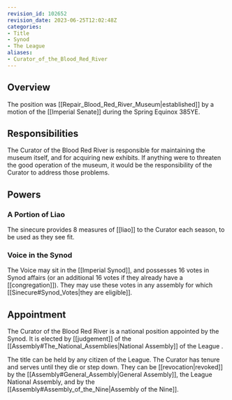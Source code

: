 ```yaml
---
revision_id: 102652
revision_date: 2023-06-25T12:02:48Z
categories:
- Title
- Synod
- The League
aliases:
- Curator_of_the_Blood_Red_River
---
```


## Overview
The position was [[Repair_Blood_Red_River_Museum|established]] by a motion of the [[Imperial Senate]] during the Spring Equinox 385YE. 

## Responsibilities
The Curator of the Blood Red River is responsible for maintaining the museum itself, and for acquiring new exhibits. If anything were to threaten the good operation of the museum, it would be the responsibility of the Curator to address those problems.

## Powers
### A Portion of Liao
The sinecure provides 8 measures of [[liao]] to the Curator each season, to be used as they see fit. 
### Voice in the Synod
The Voice may sit in the [[Imperial Synod]], and possesses 16 votes in Synod affairs (or an additional 16 votes if they already have a [[congregation]]). They may use these votes in any assembly for which [[Sinecure#Synod_Votes|they are eligible]].

## Appointment
The Curator of the Blood Red River is a national position appointed by the Synod. It is elected by [[judgement]] of the [[Assembly#The_National_Assemblies|National Assembly]] of the League .

The title can be held by any citizen of the League. The Curator has tenure and serves until they die or step down. They can be [[revocation|revoked]] by the [[Assembly#General_Assembly|General Assembly]], the League National Assembly, and by the [[Assembly#Assembly_of_the_Nine|Assembly of the Nine]].

 


